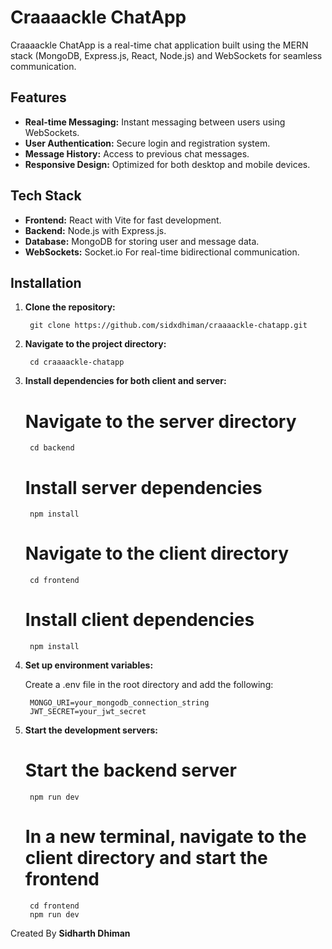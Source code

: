 # Craaaackle ChatApp

Craaaackle ChatApp is a real-time chat application built using the MERN stack (MongoDB, Express.js, React, Node.js) and WebSockets for seamless communication.

## Features

- **Real-time Messaging:** Instant messaging between users using WebSockets.
- **User Authentication:** Secure login and registration system.
- **Message History:** Access to previous chat messages.
- **Responsive Design:** Optimized for both desktop and mobile devices.

## Tech Stack

- **Frontend:** React with Vite for fast development.
- **Backend:** Node.js with Express.js.
- **Database:** MongoDB for storing user and message data.
- **WebSockets:** Socket.io For real-time bidirectional communication.

## Installation

1. **Clone the repository:**

        git clone https://github.com/sidxdhiman/craaaackle-chatapp.git

2. **Navigate to the project directory:**
    
        cd craaaackle-chatapp

3. **Install dependencies for both client and server:**

    # Navigate to the server directory
        cd backend
    
    # Install server dependencies
        npm install

    # Navigate to the client directory
        cd frontend

    # Install client dependencies
        npm install

4. **Set up environment variables:**

    Create a .env file in the root directory and add the following:
    
        MONGO_URI=your_mongodb_connection_string
        JWT_SECRET=your_jwt_secret
        
5. **Start the development servers:**

    # Start the backend server
        npm run dev

    # In a new terminal, navigate to the client directory and start the frontend
        cd frontend
        npm run dev


Created By **Sidharth Dhiman**        
